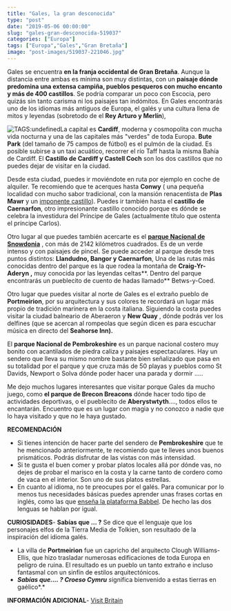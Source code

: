 ```yaml
---
title: "Gales, la gran desconocida"
type: "post"
date: "2019-05-06 00:00:00"
slug: "gales-gran-desconocida-519037"
categories: ["Europa"]
tags: ["Europa","Gales","Gran Bretaña"]
image: "post-images/519037-221046.jpg"
---
```


Gales se encuentra **en la franja occidental de Gran Bretaña**. Aunque la distancia entre ambas es mínima son muy distintas, con un **paisaje dónde predomina una extensa campiña, pueblos pesqueros con mucho encanto y más de 400 castillos**. Se podría comparar un poco con Escocia, pero quizás sin tanto carisma ni los paisajes tan indómitos. En Gales encontrarás uno de los idiomas más antiguos de Europa, el galés y una cultura llena de mitos y leyendas (sobretodo de el **Rey Arturo y Merlín**),  
  
![ TAGS:undefined](post-images/519037-221046.jpg "Rhuddle castle by Richard0")La capital es **Cardiff**, moderna y cosmopolita con mucha vida nocturna y una de las capitales más "verdes" de toda Europa. **Bute Park** (del tamaño de 75 campos de fútbol) es el pulmón de la ciudad. Es posible subirse a un taxi acuático, recorrer el río Taff hasta la misma Bahía de Cardiff. El **Castillo de Cardiff y Castell Coch** son los dos castillos que no puedes dejar de visitar en la ciudad.  
  
Desde esta ciudad, puedes ir moviéndote en ruta por ejemplo en coche de alquiler. Te recomiendo que te acerques hasta **Conwy** ( una pequeña localidad con mucho sabor tradicional, con la mansión renacentista de **[ ](http://www.google.com/translate?u=http%3A%2F%2Fplas-mawr.co.uk&langpair=en%7Ces&hl=en&ie=UTF8)Plas Mawr** y un [imponente castillo](http://www.castlewales.com/conwy.html)). Puedes ir también hasta el **castillo de Caernarfon**, otro impresionante castillo conocido porque es dónde se celebra la investidura del Príncipe de Gales (actualmente título que ostenta el príncipe Carlos).  
  
Otro lugar al que puedes también acercarte es el [**parque Nacional de Snowdonia**](http://www.snowdonia-wales.net/) , con más de 2142 kilómetros cuadrados. Es de un verde intenso y con paisajes de pincel. Se puede acceder al parque desde tres puntos distintos: **Llandudno, Bangor y Caernarfon**, Una de las rutas más conocidas dentro del parque es la que rodea la montaña de **Craig-Yr-Aderyn ,** muy conocida por las leyendas celtas**. Dentro del parque encontrarás un pueblecito de cuento de hadas llamado** Betws-y-Coed.  
  
Otro lugar que puedes visitar al norte de Gales es el extraño pueblo de **Portmeirion**, por su arquitectura y sus colores te recordará un lugar más propio de tradición marinera en la costa italiana. Siguiendo la costa puedes visitar la ciudad balneario de Aberaeron y **New Quay** , dónde podrás ver los delfines (que se acercan al rompeolas que según dicen es para escuchar música en directo del **Seahorse Inn).**  
  
El **parque Nacional de Pembrokeshire** es un parque nacional costero muy bonito con acantilados de piedra caliza y paisajes espectaculares. Hay un sendero que lleva su mismo nombre bastante bien señalizado que pasa en su totalidad por el parque y que cruza más de 50 playas y pueblos como St Davids, Newport o Solva dónde poder hacer una parada y dormir .....  
  
Me dejo muchos lugares interesantes que visitar porque Gales da mucho juego, como **el parque de Brecon Breacons** dónde hacer todo tipo de actividades deportivas, o el pueblecito de **Aberystwtyth**...., todos ellos te encantarán. Encuentro que es un lugar con magia y no conozco a nadie que lo haya visitado y que no le haya gustado.  
  
**RECOMENDACIÓN**

- Si tienes intención de hacer parte del sendero de **Pembrokeshire** que te he mencionado anteriormente, te recomiendo que te lleves unos buenos prismáticos. Podrás disfrutar de las vistas con más intensidad.
- Si te gusta el buen comer y probar platos locales allá por dónde vas, no dejes de probar el marisco en la costa y la carne tanto de cordero como de vaca en el interior. Son uno de sus platos estrellas.
- En cuanto al idioma, no te preocupes por el galés. Para comunicar por lo menos tus necesidades básicas puedes aprender unas frases cortas en inglés, como las que [enseña la plataforma Babbel](https://es.babbel.com/es/magazine/frases-cortas-ingles-para-viajar/). De hecho las dos lenguas se hablan por igual.

**CURIOSIDADES**- **Sabías que ... ?** Se dice que el lenguaje que los personajes elfos de la Tierra Media de Tolkien, son resultado de la inspiración del idioma galés.
- La villa de **Portmeirion** fue un capricho del arquitecto Clough Williams-Ellis, que hizo trasladar numerosas edificaciones de toda Europa en peligro de ruina. El resultado es un pueblo un tanto extraño e incluso fantasmal con un sinfín de estilos arquitectónicos.
- ***Sabías que.... ? Croeso Cymru**  s*ignifica bienvenido a estas tierras en gaélico*.*

**INFORMACIÓN ADICIONAL**- [Visit Britain](http://www.visitbritain.es)